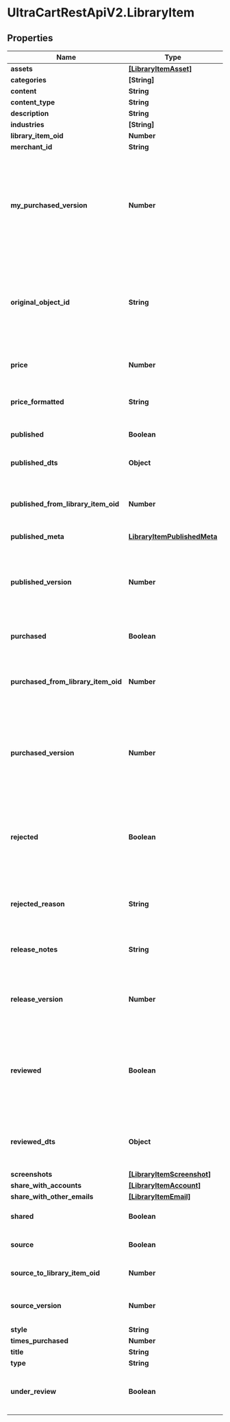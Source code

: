 # UltraCartRestApiV2.LibraryItem

## Properties
Name | Type | Description | Notes
------------ | ------------- | ------------- | -------------
**assets** | [**[LibraryItemAsset]**](LibraryItemAsset.md) |  | [optional] 
**categories** | **[String]** |  | [optional] 
**content** | **String** |  | [optional] 
**content_type** | **String** |  | [optional] 
**description** | **String** |  | [optional] 
**industries** | **[String]** |  | [optional] 
**library_item_oid** | **Number** |  | [optional] 
**merchant_id** | **String** |  | [optional] 
**my_purchased_version** | **Number** | If this is a public item and the merchant has already purchased it, this is their version.  If not yet purchased, this will be zero.  This value will only be populated during a searchPublicItems() call. | [optional] 
**original_object_id** | **String** | This id points to the original object that was added to the library. For flows and campaigns, this is a uuid string.  For upsells, it is an oid integer.  For transactional_emails, it is an email name. | [optional] 
**price** | **Number** | The price of the published item.  Null for any private library items. | [optional] 
**price_formatted** | **String** | The formatted price of the published item.  Null for any private library items. | [optional] 
**published** | **Boolean** | True if this library item is a published item (not source) | [optional] 
**published_dts** | **Object** | The timestamp of the last published version | [optional] 
**published_from_library_item_oid** | **Number** | The source item used to publish this item.  This allows for comparisons between source and published | [optional] 
**published_meta** | [**LibraryItemPublishedMeta**](LibraryItemPublishedMeta.md) |  | [optional] 
**published_version** | **Number** | The source version when this item was published.  This allows for out-of-date alerts to be shown when there is a difference between source and published | [optional] 
**purchased** | **Boolean** | True if this library item has been purchased | [optional] 
**purchased_from_library_item_oid** | **Number** | The published item that was purchased to make this item.  This allows for comparisons between published and purchased | [optional] 
**purchased_version** | **Number** | The published version when this item was purchased.  This allows for out-of-date alerts to be shown when there is a difference between published and purchased | [optional] 
**rejected** | **Boolean** | Any published library reviewed by UltraCart staff for malicious or inappropriate content will have this flag set to true.  This is always false for non-published items | [optional] 
**rejected_reason** | **String** | Any rejected published item will have this field populated with the reason. | [optional] 
**release_notes** | **String** | Release notes specific to each published version and only appearing on public items. | [optional] 
**release_version** | **Number** | This counter records how many times a library item has been published.  This is used to show version history. | [optional] 
**reviewed** | **Boolean** | Any published library items must be reviewed by UltraCart staff for malicious content.  This flag shows the status of that review.  This is always false for non-published items | [optional] 
**reviewed_dts** | **Object** | This is the timestamp for a published items formal review by UltraCart staff for malicious content. | [optional] 
**screenshots** | [**[LibraryItemScreenshot]**](LibraryItemScreenshot.md) |  | [optional] 
**share_with_accounts** | [**[LibraryItemAccount]**](LibraryItemAccount.md) |  | [optional] 
**share_with_other_emails** | [**[LibraryItemEmail]**](LibraryItemEmail.md) |  | [optional] 
**shared** | **Boolean** | True if this item is shared from another merchant account | [optional] 
**source** | **Boolean** | True if this library item has been published | [optional] 
**source_to_library_item_oid** | **Number** | This oid points to the published library item, if there is one. | [optional] 
**source_version** | **Number** | The version of this item.  Increment every time the item is saved. | [optional] 
**style** | **String** |  | [optional] 
**times_purchased** | **Number** |  | [optional] 
**title** | **String** |  | [optional] 
**type** | **String** |  | [optional] 
**under_review** | **Boolean** | True if this library item was published but is awaiting review from UltraCart staff. | [optional] 



